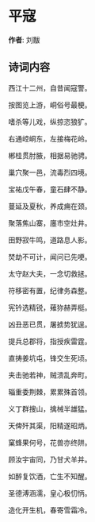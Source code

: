 # 平寇

**作者**: 刘黻

## 诗词内容

西江十二州，自昔闻寇警。

按图览上游，峒俗号最梗。

嗜杀等儿戏，纵掠恣狼犷。

右通崆峒东，左接梅花岭。

郴桂贯肘腋，相据易驰骋。

巢穴聚一邑，流毒烈四境。

宝祐戊午春，童石肆不静。

蔓延及夏秋，养成痈在颈。

聚落焦山寨，廛市空灶井。

田野寂牛鸣，道路息人影。

焚劫不可计，闻问已先哽。

太守赵大夫，一念切救拯。

符移密有置，纪律务森整。

宪钤选精锐，薙狝赫弄梃。

凶丑恶已贯，屠掳势犹逞。

提兵总郡将，指授疾雷霆。

直𢭏姜坑屯，锋交生死顷。

夹击驰若神，贼溃乱奔町。

辎重委荆棘，累累殊首领。

义丁群搜山，擒械半雄猛。

天俾歼其渠，阳精遂昭炳。

窠蜂果何号，花兽亦终阱。

顾汝宇宙同，乃甘犬羊并。

如醉复饮酒，亡生不知醒。

圣德溥涵濡，皇心极忉怲。

造化开生机，春寄雪霜冷。

